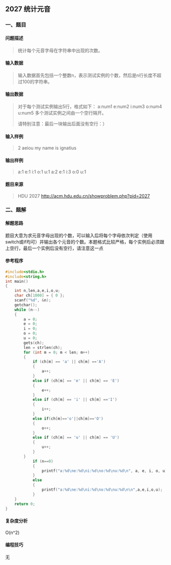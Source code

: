 ## 2027 统计元音

### 一、题目

#### 问题描述

> 统计每个元音字母在字符串中出现的次数。

#### 输入数据

> 输入数据首先包括一个整数n，表示测试实例的个数，然后是n行长度不超过100的字符串。

#### 输出数据

> 对于每个测试实例输出5行，格式如下：
> a:num1
> e:num2
> i:num3
> o:num4
> u:num5
> 多个测试实例之间由一个空行隔开。
>
> 请特别注意：最后一块输出后面没有空行：）

#### 输入样例

> 2 
> aeiou 
> my name is ignatius

#### 输出样例

> a:1 e:1 i:1 o:1 u:1 
> a:2 e:1 i:3 o:0 u:1

#### 题目来源

> HDU 2027 http://acm.hdu.edu.cn/showproblem.php?pid=2027

### 二、题解

#### 解题思路

题目大意为求元音字母出现的个数，可以输入后将每个字母依次判定（使用switch或if均可）并输出各个元音的个数。本题格式比较严格，每个实例后必须跟上空行，最后一个实例后没有空行，请注意这一点

#### 参考程序

```c++
#include<stdio.h>
#include<string.h>
int main()
{
	int n,len,a,e,i,o,u;
	char ch[1000] = { 0 };
	scanf("%d", &n);
	getchar();
	while (n--)
	{
		a = 0;
		e = 0;
		i = 0;
		o = 0;
		u = 0;
		gets(ch);
		len = strlen(ch);
		for (int m = 0; m < len; m++)
		{
			if (ch[m] == 'a' || ch[m] =='A')
			{
				a++;
			}
			else if (ch[m] == 'e' || ch[m] == 'E')
			{
				e++;
			}
			else if (ch[m] == 'i' || ch[m] =='I')
			{
				i++;
			}
			else if(ch[m]=='o'||ch[m]=='O')
			{
				o++;
			}
			else if (ch[m] == 'u' || ch[m] == 'U')
			{
				u++;
			}
		}
			if (n==0)
			{
				printf("a:%d\ne:%d\ni:%d\no:%d\nu:%d\n", a, e, i, o, u);
			}
			else
			{
				printf("a:%d\ne:%d\ni:%d\no:%d\nu:%d\n\n",a,e,i,o,u);
			}
	}
	return 0;
}
```

#### 复杂度分析

O(n^2)

#### 编程技巧

无